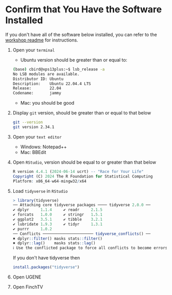 # Confirm that You Have the Software Installed

If you don't have all of the software below installed, you can refer to the [workshop readme](README.md) for instructions.

1.  Open your `terminal`
    * Ubuntu version should be greater than or equal to:
    ```bash
    (base) cbird@xps13plus:~$ lsb_release -a
    No LSB modules are available.
    Distributor ID: Ubuntu
    Description:    Ubuntu 22.04.4 LTS
    Release:        22.04
    Codename:       jammy
    ```

    * Mac: you should be good
    
3.  Display `git` version, should be greater than or equal to that below

    ```bash
    git --version
    git version 2.34.1
    ```

4.  Open your `text editor`
    * Windows: Notepad++
    * Mac: BBEdit

5.  Open `RStudio`, version should be equal to or greater than that below

    ```r
    R version 4.4.1 (2024-06-14 ucrt) -- "Race for Your Life"
    Copyright (C) 2024 The R Foundation for Statistical Computing
    Platform: x86_64-w64-mingw32/x64
    ```

6.  Load `tidyverse` in `RStudio`

    ```r
    > library(tidyverse)
    ── Attaching core tidyverse packages ──── tidyverse 2.0.0 ──
    ✔ dplyr     1.1.4     ✔ readr     2.1.5
    ✔ forcats   1.0.0     ✔ stringr   1.5.1
    ✔ ggplot2   3.5.1     ✔ tibble    3.2.1
    ✔ lubridate 1.9.3     ✔ tidyr     1.3.1
    ✔ purrr     1.0.2     
    ── Conflicts ────────────────────── tidyverse_conflicts() ──
    ✖ dplyr::filter() masks stats::filter()
    ✖ dplyr::lag()    masks stats::lag()
    ℹ Use the conflicted package to force all conflicts to become errors
    ```

    If you don't have tidyverse then

    ```r
    install.packages("tidyverse")
    ```

7. Open UGENE

8. Open FinchTV
